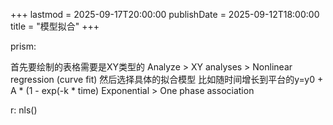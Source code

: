 +++
lastmod = 2025-09-17T20:00:00
publishDate = 2025-09-12T18:00:00
title = "模型拟合"
+++


prism:

首先要绘制的表格需要是XY类型的
Analyze > XY analyses > Nonlinear regression (curve fit)
然后选择具体的拟合模型
比如随时间增长到平台的y=y0 + A * (1 - exp(-k * time)
Exponential > One phase association

r:
nls()